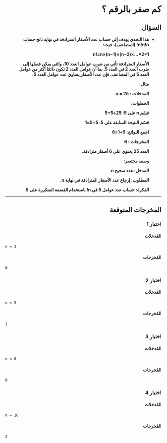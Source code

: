 # <div dir="rtl">كم صفر بالرقم ؟</div>

## <div dir="rtl">السؤال</div>

<ul dir="rtl">
<li>
<b>
هذا التحدي يهدف إلى حساب عدد الأصفار المترادفة في نهاية ناتج حساب n!n!n! (المضاعف)، حيث:

n!=n×(n−1)×(n−2)×…×2×1

الأصفار المترادفة تأتي من ضرب عوامل العدد 10، والتي يمكن فصلها إلى ضرب العدد 2 في العدد 5. بما أن عوامل العدد 2 تكون دائمًا أكثر من عوامل العدد 5 في المضاعف، فإن عدد الأصفار يساوي عدد عوامل العدد 5.

مثال :

المدخلات : n = 25

الخطوات:

قسّم n على 5: 25÷5=5

قسّم النتيجة السابقة على 5: 5÷5=1

اجمع النواتج: 5+1=6

المخرجات : 6

العدد 25 يحتوي على 6 أصفار مترادفة.

وصف مختصر:

المدخل: عدد صحيح n.

المطلوب: إرجاع عدد الأصفار المترادفة في نهاية n.

الفكرة: حساب عدد عوامل 5 في n! باستخدام القسمة المتكررة على 5.

</b>
</li>
</ul>

---

## <div dir="rtl">المخرجات المتوقعة</div>

### <div dir="rtl">اختبار 1</div>

#### <div dir="rtl">المُدخلات</div>

```text
n = 3
```

#### <div dir="rtl">المُخرجات</div>

```text
0
```

### <div dir="rtl">اختبار 2</div>

#### <div dir="rtl">المُدخلات</div>

```text
n = 5
```

#### <div dir="rtl">المُخرجات</div>

```text
1
```

### <div dir="rtl">اختبار 3</div>

#### <div dir="rtl">المُدخلات</div>

```text
n = 0
```

#### <div dir="rtl">المُخرجات</div>

```text
0
```

### <div dir="rtl">اختبار 4</div>

#### <div dir="rtl">المُدخلات</div>

```text
n = 10
```

#### <div dir="rtl">المُخرجات</div>

```text
2
```